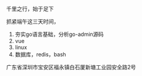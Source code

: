 
千里之行，始于足下

抓紧端午这三天时间，
1. 夯实go语言基础，分析go-admin源码
2. vue
3. linux
4. 数据库，redis，bash



广东省深圳市宝安区福永镇白石厦新塘工业园安全路2号
